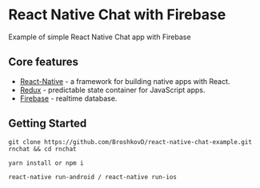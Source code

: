 # React Native Chat with Firebase

Example of simple React Native Chat app with Firebase

## Core features

* [React-Native](https://facebook.github.io/react-native/) - a framework for building native apps with React.
* [Redux](https://github.com/reactjs/redux) -  predictable state container for JavaScript apps.
* [Firebase](https://firebase.google.com/) -  realtime database.

## Getting Started

```
git clone https://github.com/BroshkovD/react-native-chat-example.git  rnchat && cd rnchat

yarn install or npm i

react-native run-android / react-native run-ios
```
